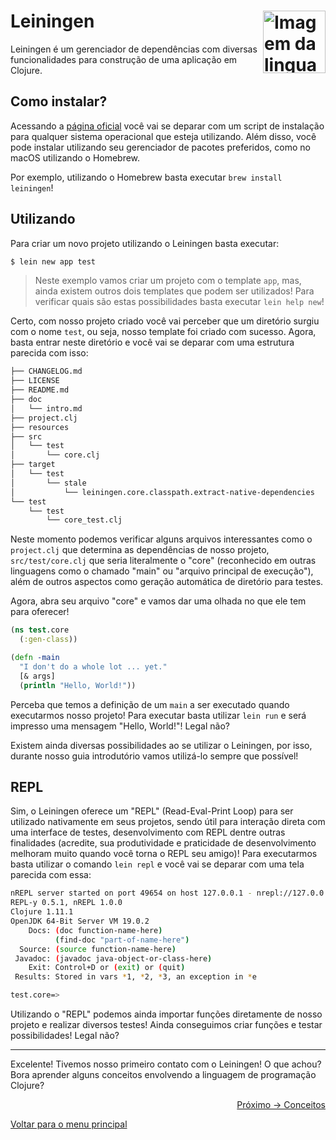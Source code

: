 # Leiningen <img align="right" src="https://leiningen.org/img/leiningen.jpg" alt="Imagem da linguagem" width="100">

Leiningen é um gerenciador de dependências com diversas funcionalidades para construção de uma aplicação em Clojure. 

## Como instalar?

Acessando a [página oficial](https://leiningen.org/) você vai se deparar com um script de instalação para qualquer sistema operacional que esteja utilizando. Além disso, você pode instalar utilizando seu gerenciador de pacotes preferidos, como no macOS utilizando o Homebrew.

Por exemplo, utilizando o Homebrew basta executar `brew install leiningen`!

## Utilizando

Para criar um novo projeto utilizando o Leiningen basta executar:

```sh
$ lein new app test
```

> Neste exemplo vamos criar um projeto com o template `app`, mas, ainda existem outros dois templates que podem ser utilizados! Para verificar quais são estas possibilidades basta executar `lein help new`!

Certo, com nosso projeto criado você vai perceber que um diretório surgiu com o nome `test`, ou seja, nosso template foi criado com sucesso. Agora, basta entrar neste diretório e você vai se deparar com uma estrutura parecida com isso:

```md
├── CHANGELOG.md
├── LICENSE
├── README.md
├── doc
│   └── intro.md
├── project.clj
├── resources
├── src
│   └── test
│       └── core.clj
├── target
│   └── test
│       └── stale
│           └── leiningen.core.classpath.extract-native-dependencies
└── test
    └── test
        └── core_test.clj
```

Neste momento podemos verificar alguns arquivos interessantes como o `project.clj` que determina as dependências de nosso projeto, `src/test/core.clj` que seria literalmente o "core" (reconhecido em outras linguagens como o chamado "main" ou "arquivo principal de execução"), além de outros aspectos como geração automática de diretório para testes.

Agora, abra seu arquivo "core" e vamos dar uma olhada no que ele tem para oferecer!

```clj
(ns test.core
  (:gen-class))

(defn -main
  "I don't do a whole lot ... yet."
  [& args]
  (println "Hello, World!"))
```

Perceba que temos a definição de um `main` a ser executado quando executarmos nosso projeto! Para executar basta utilizar `lein run` e será impresso uma mensagem "Hello, World!"! Legal não?

Existem ainda diversas possibilidades ao se utilizar o Leiningen, por isso, durante nosso guia introdutório vamos utilizá-lo sempre que possível!

## REPL

Sim, o Leiningen oferece um "REPL" (Read-Eval-Print Loop) para ser utilizado nativamente em seus projetos, sendo útil para interação direta com uma interface de testes, desenvolvimento com REPL dentre outras finalidades (acredite, sua produtividade e praticidade de desenvolvimento melhoram muito quando você torna o REPL seu amigo)! Para executarmos basta utilizar o comando `lein repl` e você vai se deparar com uma tela parecida com essa:

```sh
nREPL server started on port 49654 on host 127.0.0.1 - nrepl://127.0.0.1:49654
REPL-y 0.5.1, nREPL 1.0.0
Clojure 1.11.1
OpenJDK 64-Bit Server VM 19.0.2
    Docs: (doc function-name-here)
          (find-doc "part-of-name-here")
  Source: (source function-name-here)
 Javadoc: (javadoc java-object-or-class-here)
    Exit: Control+D or (exit) or (quit)
 Results: Stored in vars *1, *2, *3, an exception in *e

test.core=>
```

Utilizando o "REPL" podemos ainda importar funções diretamente de nosso projeto e realizar diversos testes! Ainda conseguimos criar funções e testar possibilidades! Legal não?

---

Excelente! Tivemos nosso primeiro contato com o Leiningen! O que achou? Bora aprender alguns conceitos envolvendo a linguagem de programação Clojure?

<p align="right">
  <a href="https://github.com/lanjoni/clojure4noobs/tree/main/content/conceitos">Próximo -> Conceitos</a>
</p>

<p align="left">
  <a href="https://github.com/lanjoni/clojure4noobs#roadmap">Voltar para o menu principal</a>
</p>
